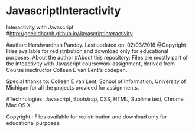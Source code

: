 # JavascriptInteractivity 
Interactivity with Javascript
#http://geekidharsh.github.io/JavascriptInteractivity

#author: 
Harshvardhan Pandey. Last updated on: 02/03/2016
@Copyright : Files available for redistribution and download only for educational purposes.
About the author
#About this repository: 
Files are mostly part of the Inteactivity with Javascript coursework assignment, derived from Course insctructor Colleen E van Lent's codepen. 

Special thanks to: Colleen E van Lent, School of Information, University of Michigan for all the projects provided for assignments. 

#Technologies: 
Javascript, Bootstrap, CSS, HTML, Sublime text, Chrome, Mac OS X. 

Copyright : Files available for redistribution and download only for educational purposes.
